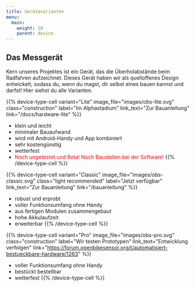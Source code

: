 ```yaml
---
title: Gerätevarianten
menu:
  main:
    weight: 10
    parent: device
---
```


<section class="full-width content-grid primary arrow">

# Das Messgerät

Kern unseres Projektes ist ein Gerät, das die Überholabstände beim Radfahren
aufzeichnet. Dieses Gerät haben wir als quelloffenes Design entwickelt, sodass
du, wenn du magst, dir selbst eines bauen kannst und darfst! Hier siehst du alle
Varianten.

</section>

<section class="full-width content-grid columns-3 device-types-row">

{{% device-type-cell
    variant="Lite"
    image_file="images/obs-lite.svg"
    class="construction"
    label="Im Alphastadium"
    link_text="Zur Bauanleitung"
    link="/docs/hardware-lite" %}}
- klein und leicht
- minimaler Bauaufwand
- wird mit Android-Handy und App kombiniert
- sehr kostengünstig
- wetterfest
- <span style="color:red">Noch ungetestet und Beta! Noch Baustellen bei der Software!</span>
{{% /device-type-cell %}}

{{% device-type-cell
    variant="Classic"
    image_file="images/obs-classic.svg"
    class="light recommended"
    label="Jetzt verfügbar"
    link_text="Zur Bauanleitung"
    link="/bauanleitung" %}}
- robust und erprobt
- voller Funktionsumfang ohne Handy
- aus fertigen Modulen zusammengebaut
- hohe Akkulaufzeit
- erweiterbar
{{% /device-type-cell %}}

{{% device-type-cell
    variant="Pro"
    image_file="images/obs-pro.svg"
    class="construction"
    label="Wir testen Prototypen"
    link_text="Entwicklung verfolgen"
    link="https://forum.openbikesensor.org/t/automatisiert-bestueckbare-hardware/1263" %}}
- voller Funktionsumfang ohne Handy
- bestückt bestellbar
- wetterfest
{{% /device-type-cell %}}

</section>

